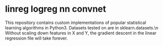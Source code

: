 # linreg logreg nn convnet
This repository contains custom implementations of popular statistical learning algorithms in Python3. Datasets tested on are in sklearn.datasets.\n
Without scaling down features in X and Y, the gradient descent in the linear regression file will take forever. 
